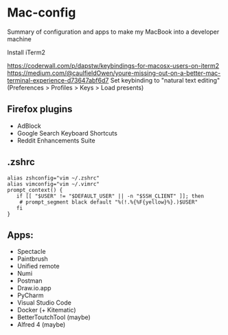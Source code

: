 # Mac-config
Summary of configuration and apps to make my MacBook into a developer machine

Install iTerm2

https://coderwall.com/p/dapstw/keybindings-for-macosx-users-on-iterm2
https://medium.com/@caulfieldOwen/youre-missing-out-on-a-better-mac-terminal-experience-d73647abf6d7
Set keybinding to "natural text editing" (Preferences > Profiles > Keys > Load presents)

## Firefox plugins
* AdBlock
* Google Search Keyboard Shortcuts
* Reddit Enhancements Suite


## .zshrc
```
alias zshconfig="vim ~/.zshrc"
alias vimconfig="vim ~/.vimrc"
prompt_context() {
   if [[ "$USER" != "$DEFAULT_USER" || -n "$SSH_CLIENT" ]]; then
    # prompt_segment black default "%(!.%{%F{yellow}%}.)$USER"
   fi
}
```

## Apps:
* Spectacle
* Paintbrush
* Unified remote
* Numi
* Postman
* Draw.io.app
* PyCharm
* Visual Studio Code
* Docker (+ Kitematic)
* BetterToutchTool (maybe)
* Alfred 4 (maybe)

